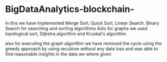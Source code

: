 # BigDataAnalytics-blockchain-

In this we have implemented Merge Sort, Quick Sort, Linear Search, Binary Search for searching and sorting algorithms
Aslo for graphs we used topological sort, Dijkstra algorithm and Kruskal's algorithm. 

also for executing the graph algorithm we have removed the cycle using the greedy approach by using reculsive without any data loss and was able to find reasonable insights in the data we where given
